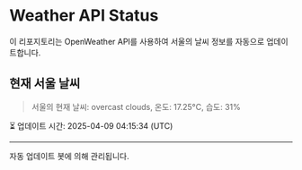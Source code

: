 
# Weather API Status

이 리포지토리는 OpenWeather API를 사용하여 서울의 날씨 정보를 자동으로 업데이트합니다.

## 현재 서울 날씨
> 서울의 현재 날씨: overcast clouds, 온도: 17.25°C, 습도: 31%

⏳ 업데이트 시간: 2025-04-09 04:15:34 (UTC)

---
자동 업데이트 봇에 의해 관리됩니다.
